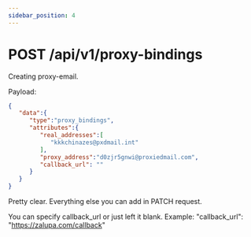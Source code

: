 ```yaml
---
sidebar_position: 4
---
```


# POST /api/v1/proxy-bindings

Creating proxy-email.

Payload:

```json
{
   "data":{
      "type":"proxy_bindings",
      "attributes":{
         "real_addresses":[
            "kkkchinazes@pxdmail.int"
         ],
         "proxy_address":"d0zjr5gnwi@proxiedmail.com",
         "callback_url": ""
      }
   }
}
```

Pretty clear. Everything else you can add in PATCH request. 

You can specify callback_url or just left it blank. Example:
"callback_url": "https://zalupa.com/callback"